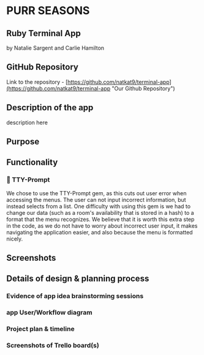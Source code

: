 # PURR SEASONS

## Ruby Terminal App

by Natalie Sargent and Carlie Hamilton

## GitHub Repository

Link to the repository - [https://github.com/natkat9/terminal-app](https://github.com/natkat9/terminal-app "Our Github Repository")

## Description of the app

description here

## Purpose

## Functionality

### 💎 TTY-Prompt

We chose to use the TTY-Prompt gem, as this cuts out user error when accessing the menus. The user can not input incorrect information, but instead selects from a list. One difficulty with using this gem is we had to change our data (such as a room's availability that is stored in a hash) to a format that the menu recognizes.  We believe that it is worth this extra step in the code, as we do not have to worry about incorrect user input, it makes navigating the application easier, and also because the menu is formatted nicely.

## Screenshots

## Details of design & planning process

### Evidence of app idea brainstorming sessions

### app User/Workflow diagram

### Project plan & timeline

### Screenshots of Trello board(s)
